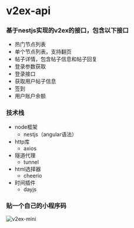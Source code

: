 # v2ex-api

### 基于nestjs实现的v2ex的接口，包含以下接口

- 热门节点列表
- 单个节点列表，支持翻页
- 帖子详情，包含帖子信息和帖子回复
- 登录参数获取
- 登录接口
- 获取用户帖子信息
- 签到
- 用户账户余额

### 技术栈

- node框架
  - nestjs（angular语法）
- http库
  - axios
- 隧道代理
  - tunnel
- html选择器
  - cheerio
- 时间插件
  - dayjs

### 贴一个自己的小程序码

![v2ex-mini](https://api.todayhub.cn/v2ex-mini.jpg)